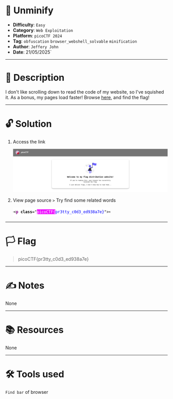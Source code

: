# :briefcase: Unminify

- **Difficulty**: `Easy`
- **Category**: `Web Exploitation`
- **Platform**: `picoCTF 2024`
- **Tag**: `obfuscation` `browser_webshell_solvable` `minification`
- **Author**: `Jeffery John`
- **Date**: 21/05/2025`

---

# :pencil: Description

I don't like scrolling down to read the code of my website, so I've squished it. As a bonus, my pages load faster! Browse [here](https://play.picoctf.org/practice/challenge/426), and find the flag!

---

# :unlock: Solution

1. Access the link

    ![image1](images/image1.png)

2. View page source `>` Try find some related words

    ![image2](images/image2.png)

---

# :white_flag: Flag

> picoCTF{pr3tty_c0d3_ed938a7e}

---

# :writing_hand: Notes

None

---

# :books: Resources

None

---

# :hammer_and_wrench: Tools used

`Find bar` of browser


